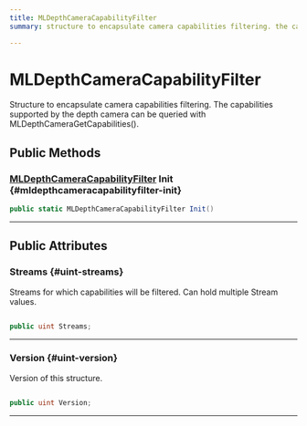 ```yaml
---
title: MLDepthCameraCapabilityFilter
summary: structure to encapsulate camera capabilities filtering. the capabilities supported by the depth camera can be queried with mldepthcameragetcapabilities. 

---
```


# MLDepthCameraCapabilityFilter




Structure to encapsulate camera capabilities filtering. The capabilities supported by the depth camera can be queried with MLDepthCameraGetCapabilities().   





## Public Methods

### [MLDepthCameraCapabilityFilter](/versioned_docs/version-31-Aug-2023/unity-api/api/UnityEngine.XR.MagicLeap/MLDepthCamera/NativeBindings/UnityEngine.XR.MagicLeap.MLDepthCamera.NativeBindings.MLDepthCameraCapabilityFilter.md) Init {#mldepthcameracapabilityfilter-init}

```csharp
public static MLDepthCameraCapabilityFilter Init()
```






-----------

## Public Attributes

### Streams {#uint-streams}

Streams for which capabilities will be filtered. Can hold multiple Stream values. 

```csharp

public uint Streams;

```






-----------

### Version {#uint-version}

Version of this structure. 

```csharp

public uint Version;

```






-----------


